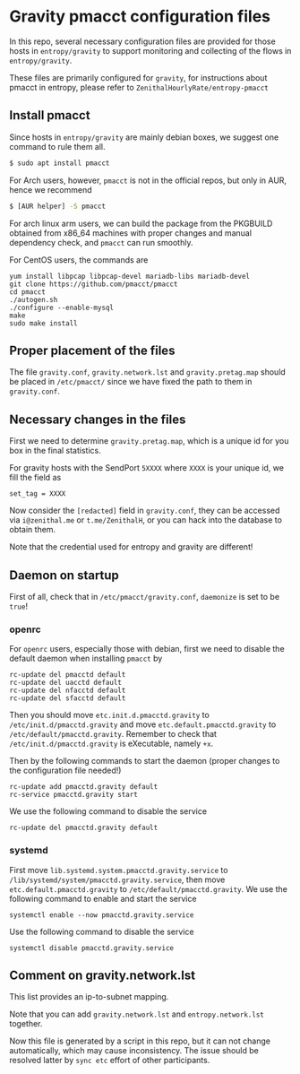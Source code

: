 # Gravity pmacct configuration files

In this repo, several necessary configuration files are provided for those
hosts in `entropy/gravity` to support monitoring and collecting of the flows
in `entropy/gravity`.

These files are primarily configured for `gravity`, for instructions about
pmacct in entropy, please refer to `ZenithalHourlyRate/entropy-pmacct`

## Install pmacct

Since hosts in `entropy/gravity` are mainly debian boxes, we suggest one 
command to rule them all.

```bash
$ sudo apt install pmacct
```

For Arch users, however, `pmacct` is not in the official repos, but only in
AUR, hence we recommend

```bash
$ [AUR helper] -S pmacct
```

For arch linux arm users, we can build the package from the PKGBUILD obtained
from x86_64 machines with proper changes and manual dependency check, and
`pmacct` can run smoothly.

For CentOS users, the commands are

```
yum install libpcap libpcap-devel mariadb-libs mariadb-devel
git clone https://github.com/pmacct/pmacct
cd pmacct
./autogen.sh
./configure --enable-mysql
make
sudo make install
```

## Proper placement of the files

The file `gravity.conf`, `gravity.network.lst` and `gravity.pretag.map`
should be placed in `/etc/pmacct/` since we have
 fixed the path to them in `gravity.conf`.

## Necessary changes in the files

First we need to determine `gravity.pretag.map`, which is a unique id for 
you box in the final statistics.

For gravity hosts with the SendPort `5XXXX` where
`XXXX` is your unique id, we fill the field as

```
set_tag = XXXX
```

Now consider the `[redacted]` field in `gravity.conf`, they can be accessed
via `i@zenithal.me` or `t.me/ZenithalH`, or you can hack into the database
to obtain them.

Note that the credential used for entropy and gravity are different!

## Daemon on startup

First of all, check that in `/etc/pmacct/gravity.conf`, `daemonize` is set 
to be `true`!

### openrc

For `openrc` users, especially those with debian, first we need to disable
the default daemon when installing `pmacct` by

```
rc-update del pmacctd default
rc-update del uacctd default
rc-update del nfacctd default
rc-update del sfacctd default
```

Then you should move `etc.init.d.pmacctd.gravity` to 
`/etc/init.d/pmacctd.gravity` and move `etc.default.pmacctd.gravity` to
`/etc/default/pmacctd.gravity`. Remember to check that 
`/etc/init.d/pmacctd.gravity` is eXecutable, namely `+x`.

Then by the following commands to start the
daemon (proper changes to the configuration file needed!)

```
rc-update add pmacctd.gravity default
rc-service pmacctd.gravity start
```

We use the following command to disable the service

```
rc-update del pmacctd.gravity default
```

### systemd

First move `lib.systemd.system.pmacctd.gravity.service` to 
`/lib/systemd/system/pmacctd.gravity.service`, then move 
`etc.default.pmacctd.gravity` to `/etc/default/pmacctd.gravity`. We use the
following command to enable and start the service

```
systemctl enable --now pmacctd.gravity.service
```

Use the following command to disable the service

```
systemctl disable pmacctd.gravity.service
```

## Comment on gravity.network.lst

This list provides an ip-to-subnet mapping. 

Note that you can add `gravity.network.lst` and `entropy.network.lst` together.

Now this file is generated by a script in this repo, but it 
can not change automatically, which may cause inconsistency. The issue should
be resolved latter by `sync etc` effort of other participants.
